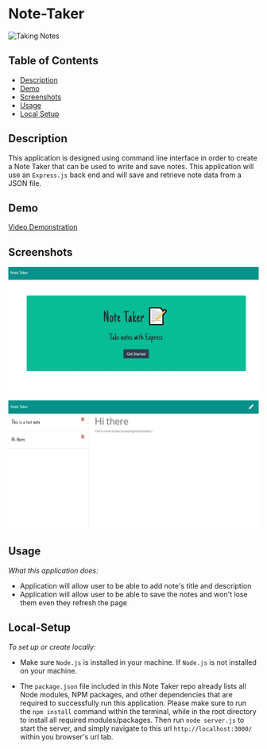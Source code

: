 # Note-Taker

![Taking Notes](https://media.giphy.com/media/f93muCb0eLOhILrBPg/giphy.gif)

## Table of Contents
  * [Description](#description)
  * [Demo](#demo)
  * [Screenshots](#screenshots)
  * [Usage](#usage)
  * [Local Setup](#local-setup)
## Description
This application is designed using command line interface in order to create a Note Taker that can be used to write and save notes. This application will use an `Express.js` back end and will save and retrieve note data from a JSON file.





 
  ## Demo


  [Video Demonstration](https://watch.screencastify.com/v/Wa3bpi9OeEnwv67ct8Z01)

  ## Screenshots

  ![Screenshot](./public/assets/images/note-homepage.JPG)

  ![Screenshot](./public/assets/images/note.JPG)


 ## Usage

  _What this application does:_

- Application will allow user to be able to add note's title and description
- Application will allow user to be able to save the notes and won't lose them even they refresh the page

## Local-Setup

  _To set up or create locally:_


- Make sure `Node.js` is installed in your machine. If `Node.js` is not installed on your machine.

- The `package.json` file included in this Note Taker repo already lists all Node modules, NPM packages, and other dependencies that are required to successfully run this application. Please make sure to run the `npm install` command within the terminal, while in the root directory to install all required modules/packages. Then run `node server.js` to start the server, and simply navigate to this url `http://localhost:3000/` within you browser's url tab.